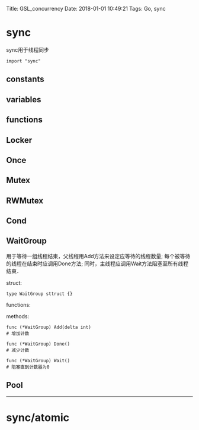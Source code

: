 Title: GSL_concurrency
Date: 2018-01-01 10:49:21
Tags: Go, sync



# sync

sync用于线程同步

    import "sync"

## constants

## variables

## functions

## Locker

## Once

## Mutex

## RWMutex

## Cond

## WaitGroup

用于等待一组线程结束，父线程用Add方法来设定应等待的线程数量;
每个被等待的线程在结束时应调用Done方法;
同时，主线程应调用Wait方法阻塞至所有线程结束．

struct:

    type WaitGroup sttruct {}

functions:

methods:

    func (*WaitGroup) Add(delta int)
    # 增加计数

    func (*WaitGroup) Done()
    # 减少计数

    func (*WaitGroup) Wait()
    # 阻塞直到计数器为0

## Pool

***

# sync/atomic
